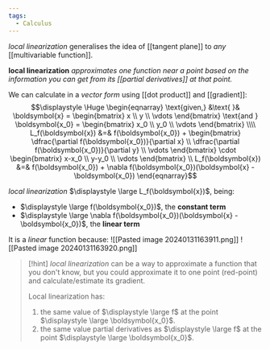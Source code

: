```yaml
---
tags:
  - Calculus
---
```

*local linearization* generalises the idea of [[tangent plane]] to *any* [[multivariable function]].

**local linearization** *approximates one function near a point based on the information you can get from its [[partial derivatives]] at that point.*

We can calculate in a *vector form* using [[dot product]] and [[gradient]]:
$$\displaystyle \Huge \begin{eqnarray} 
\text{given,} &\text{ }&
\boldsymbol{x} = \begin{bmatrix}  x \\ y \\ \vdots \end{bmatrix} 
\text{and } 
\boldsymbol{x_0} = \begin{bmatrix}  x_0 \\ y_0 \\ \vdots \end{bmatrix}
\\\\
L_f(\boldsymbol{x}) &=&
f(\boldsymbol{x_0}) +
\begin{bmatrix}  
\dfrac{\partial f(\boldsymbol{x_0})}{\partial x} \\
\dfrac{\partial f(\boldsymbol{x_0})}{\partial y} \\
\vdots
\end{bmatrix}
\cdot
\begin{bmatrix}  
x-x_0 \\
y-y_0 \\
\vdots
\end{bmatrix} 
\\
L_f(\boldsymbol{x}) &=& 
f(\boldsymbol{x_0}) +
\nabla f(\boldsymbol{x_0})(\boldsymbol{x} - \boldsymbol{x_0})
\end{eqnarray}$$

*local linearization* $\displaystyle \large L_f(\boldsymbol{x})$, being:
- $\displaystyle \large f(\boldsymbol{x_0})$, the **constant term**
- $\displaystyle \large \nabla f(\boldsymbol{x_0})(\boldsymbol{x} - \boldsymbol{x_0})$, the **linear term**

It is a *linear* function because:
![[Pasted image 20240131163911.png]]
![[Pasted image 20240131163920.png]]

>[!hint] 
>*local linearization* can be a way to approximate a function that you don't know, but you could approximate it to one point (red-point) and calculate/estimate its gradient.
>
>Local linearization has:
>1. the same value of $\displaystyle \large f$ at the point $\displaystyle \large \boldsymbol{x_0}$.
>2. the same value partial derivatives as $\displaystyle \large f$ at the point $\displaystyle \large \boldsymbol{x_0}$.
